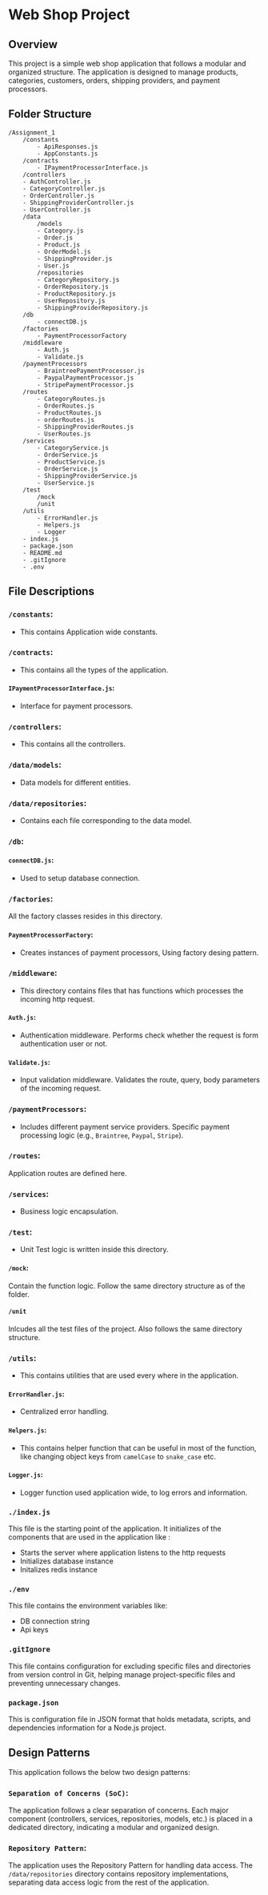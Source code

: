 # Web Shop Project

## Overview

This project is a simple web shop application that follows a modular and organized structure. The application is designed to manage products, categories, customers, orders, shipping providers, and payment processors.

## Folder Structure

```plaintext
/Assignment_1
    /constants
        - ApiResponses.js
        - AppConstants.js
    /contracts
        - IPaymentProcessorInterface.js
    /controllers
    - AuthController.js
    - CategoryController.js
    - OrderController.js
    - ShippingProviderController.js
    - UserController.js
    /data
        /models
        - Category.js
        - Order.js
        - Product.js
        - OrderModel.js
        - ShippingProvider.js
        - User.js
        /repositories
        - CategoryRepository.js
        - OrderRepository.js
        - ProductRepository.js
        - UserRepository.js
        - ShippingProviderRepository.js
    /db
        - connectDB.js
    /factories
        - PaymentProcessorFactory
    /middleware
        - Auth.js
        - Validate.js
    /paymentProcessors
        - BraintreePaymentProcessor.js
        - PaypalPaymentProcessor.js
        - StripePaymentProcessor.js
    /routes
        - CategoryRoutes.js
        - OrderRoutes.js
        - ProductRoutes.js
        - orderRoutes.js
        - ShippingProviderRoutes.js
        - UserRoutes.js
    /services
        - CategoryService.js
        - OrderService.js
        - ProductService.js
        - OrderService.js
        - ShippingProviderService.js
        - UserService.js
    /test
        /mock
        /unit
    /utils
        - ErrorHandler.js
        - Helpers.js
        - Logger
    - index.js
    - package.json
    - README.md
    - .gitIgnore
    - .env
 ```

## File Descriptions

### ```/constants```: 
* This contains Application wide constants.

### ```/contracts```:
* This contains all the types of the application.

#### ````IPaymentProcessorInterface.js````: 
* Interface for payment processors.

### ```/controllers```:
* This contains all the controllers.

### ```/data/models```:

* Data models for different entities.

### ```/data/repositories```:

* Contains each file corresponding to the data model.

### ```/db```:

#### ```connectDB.js```: 

* Used to setup database connection. 

### ```/factories```:
All the factory classes resides in this directory.

#### ```PaymentProcessorFactory```: 

* Creates instances of payment processors, Using factory desing pattern.

### ```/middleware```:
* This directory contains files that has functions which processes the incoming http request. 

#### ```Auth.js```: 
* Authentication middleware. Performs check whether the request is form authentication user or not. 

#### ```Validate.js```: 
* Input validation middleware. Validates the route, query, body parameters of the incoming request. 

### ```/paymentProcessors```:
* Includes different payment service providers. Specific payment processing logic (e.g., ```Braintree```, ```Paypal```, ```Stripe```).

### ```/routes```:
Application routes are defined here.

### ```/services```:
* Business logic encapsulation.

### ```/test```:
* Unit Test logic is written inside this directory.

#### ```/mock```: 
Contain the function logic. Follow the same directory structure as of the folder.

#### ```/unit```
Inlcudes all the test files of the project. Also follows the same directory structure.

### ```/utils```:
* This contains utilities that are used every where in the application.

#### ```ErrorHandler.js```: 
* Centralized error handling.

#### ```Helpers.js```: 
* This contains helper function that can be useful in most of the function, like changing object keys from ```camelCase``` to ```snake_case``` etc.

#### ```Logger.js```: 
* Logger function used application wide, to log errors and information.

### ```./index.js```
This file is the starting point of the application. It initializes of the components that are used in the application like :

* Starts the server where application listens to the http requests
* Initializes database instance
* Initalizes redis instance

### ```./env```
This file contains the environment variables like: 
* DB connection string
* Api keys

### ```.gitIgnore```
This file contains configuration for excluding specific files and directories from version control in Git, helping manage project-specific files and preventing unnecessary changes.

### ```package.json```
This is configuration file in JSON format that holds metadata, scripts, and dependencies information for a Node.js project.


## Design Patterns

This application follows the below two design patterns:

### ```Separation of Concerns (SoC)```:
The application follows a clear separation of concerns. Each major component (controllers, services, repositories, models, etc.) is placed in a dedicated directory, indicating a modular and organized design.

### ```Repository Pattern```:

The application uses the Repository Pattern for handling data access. The ```/data/repositories``` directory contains repository implementations, separating data access logic from the rest of the application.
